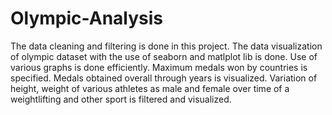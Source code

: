 # Olympic-Analysis

The data cleaning and filtering is done in this project. The data visualization of olympic dataset with the use of seaborn and matlplot lib is done. Use of various graphs is done efficiently. Maximum medals won by countries is specified. Medals obtained overall through years is visualized. Variation of height, weight of various athletes as male and female over time of a weightlifting and other sport is filtered and visualized.
